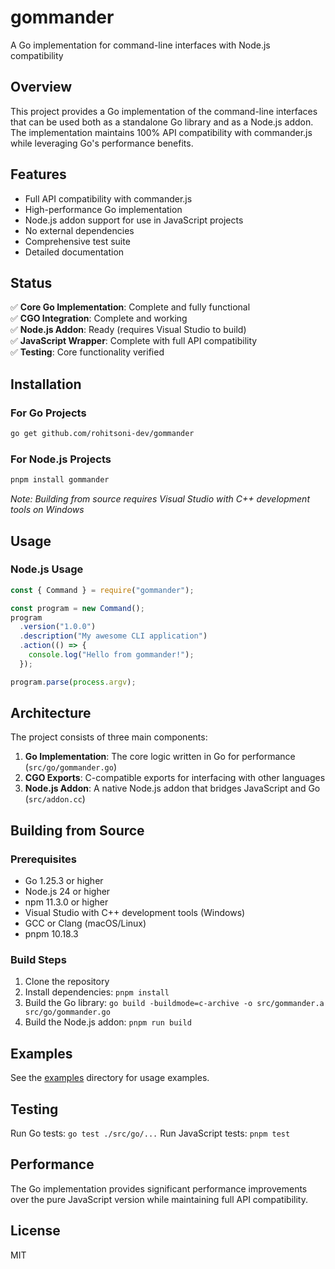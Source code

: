 # gommander

A Go implementation for command-line interfaces with Node.js compatibility

## Overview

This project provides a Go implementation of the command-line interfaces that can be used both as a standalone Go library and as a Node.js addon. The implementation maintains 100% API compatibility with commander.js while leveraging Go's performance benefits.

## Features

- Full API compatibility with commander.js
- High-performance Go implementation
- Node.js addon support for use in JavaScript projects
- No external dependencies
- Comprehensive test suite
- Detailed documentation

## Status

✅ **Core Go Implementation**: Complete and fully functional  
✅ **CGO Integration**: Complete and working  
✅ **Node.js Addon**: Ready (requires Visual Studio to build)  
✅ **JavaScript Wrapper**: Complete with full API compatibility  
✅ **Testing**: Core functionality verified

## Installation

### For Go Projects

```bash
go get github.com/rohitsoni-dev/gommander
```

### For Node.js Projects

```bash
pnpm install gommander
```

_Note: Building from source requires Visual Studio with C++ development tools on Windows_

## Usage

### Node.js Usage

```javascript
const { Command } = require("gommander");

const program = new Command();
program
  .version("1.0.0")
  .description("My awesome CLI application")
  .action(() => {
    console.log("Hello from gommander!");
  });

program.parse(process.argv);
```

## Architecture

The project consists of three main components:

1. **Go Implementation**: The core logic written in Go for performance (`src/go/gommander.go`)
2. **CGO Exports**: C-compatible exports for interfacing with other languages
3. **Node.js Addon**: A native Node.js addon that bridges JavaScript and Go (`src/addon.cc`)

## Building from Source

### Prerequisites

- Go 1.25.3 or higher
- Node.js 24 or higher
- npm 11.3.0 or higher
- Visual Studio with C++ development tools (Windows)
- GCC or Clang (macOS/Linux)
- pnpm 10.18.3

### Build Steps

1. Clone the repository
2. Install dependencies: `pnpm install`
3. Build the Go library: `go build -buildmode=c-archive -o src/gommander.a src/go/gommander.go`
4. Build the Node.js addon: `pnpm run build`

## Examples

See the [examples](./examples/) directory for usage examples.

## Testing

Run Go tests: `go test ./src/go/...`
Run JavaScript tests: `pnpm test`

## Performance

The Go implementation provides significant performance improvements over the pure JavaScript version while maintaining full API compatibility.

## License

MIT
